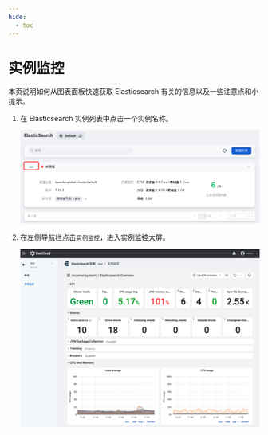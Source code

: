 ```yaml
---
hide:
  - toc
---
```


# 实例监控

本页说明如何从图表面板快速获取 Elasticsearch 有关的信息以及一些注意点和小提示。

1. 在 Elasticsearch 实例列表中点击一个实例名称。

    ![实例监控](../images/monitor01.png)

2. 在左侧导航栏点击`实例监控`，进入实例监控大屏。

    ![实例监控](../images/monitor02.png)
